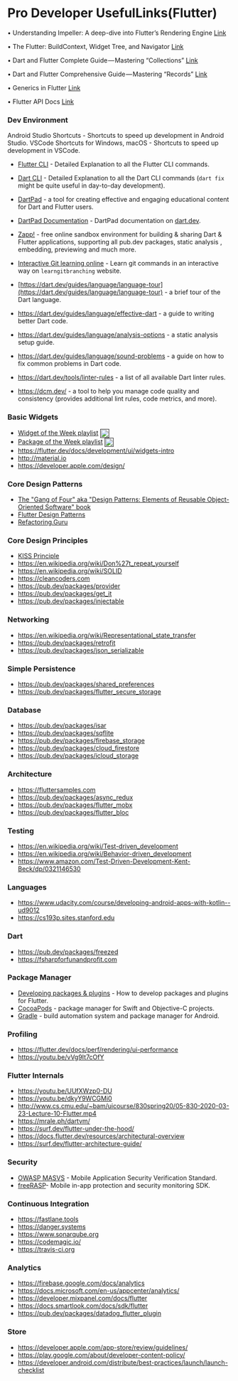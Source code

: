 # Pro Developer UsefulLinks(Flutter)

• Understanding Impeller: A deep-dive into Flutter’s Rendering Engine
[Link](https://tomicriedel.medium.com/understanding-impeller-a-deep-dive-into-flutters-rendering-engine-ba96db0c9614)

• The Flutter: BuildContext, Widget Tree, and Navigator 
[Link](https://medium.com/@prabhanu/the-flutter-buildcontext-widget-tree-and-navigator-5c384995ddbb)

• Dart and Flutter Complete Guide — Mastering “Collections” 
[Link](https://flutterline.com/dart-and-flutter-mastering-collections-1f0e165325b0)

• Dart and Flutter Comprehensive Guide — Mastering “Records” 
[Link](https://flutterline.com/dart-and-flutter-mastering-records-bf30c458eb5c)

• Generics in Flutter 
[Link](https://medium.com/@smmohamedsuhail/generics-in-flutter-6f60ac178106)

• Flutter API Docs 
[Link](https://api.flutter.dev)





### Dev Environment

Android Studio Shortcuts - Shortcuts to speed up development in Android Studio.
VSCode Shortcuts for Windows, macOS - Shortcuts to speed up development in VSCode.

* [Flutter CLI](https://docs.flutter.dev/reference/flutter-cli) - Detailed Explanation to all the Flutter CLI commands.
* [Dart CLI](https://dart.dev/tools/dart-tool) - Detailed Explanation to all the Dart CLI commands (`dart fix` might be quite useful in day-to-day development).
* [DartPad](https://dartpad.dev/) - a tool for creating effective and engaging educational content for Dart and Flutter users.
* [DartPad Documentation](https://dart.dev/tools/dartpad) - DartPad documentation on [dart.dev](https://dart.dev).
* [Zapp!](https://zapp.run) - free online sandbox environment for building & sharing Dart & Flutter applications, supporting all pub.dev packages, static analysis , embedding, previewing and much more.
* [Interactive Git learning online](https://learngitbranching.js.org) - Learn git commands in an interactive way on `learngitbranching` website.


* [https://dart.dev/guides/language/language-tour](https://dart.dev/guides/language/language-tour) - a brief tour of the Dart language.
* https://dart.dev/guides/language/effective-dart - a guide to writing better Dart code.
* https://dart.dev/guides/language/analysis-options - a static analysis setup guide.
* https://dart.dev/guides/language/sound-problems - a guide on how to fix common problems in Dart code.
* https://dart.dev/tools/linter-rules - a list of all available Dart linter rules.
* https://dcm.dev/ - a tool to help you manage code quality and consistency (provides additional lint rules, code metrics, and more).

### Basic Widgets

* [Widget of the Week playlist](https://youtube.com/playlist?list=PLjxrf2q8roU23XGwz3Km7sQZFTdB996iG)  <a href="" target="blank"><img align="center" src="https://www.svgrepo.com/show/13671/youtube.svg" alt="harsh8088" height="20" width="20" /></a>
* [Package of the Week playlist](https://youtube.com/playlist?list=PLjxrf2q8roU1quF6ny8oFHJ2gBdrYN_AK)  <a href="" target="blank"><img align="center" src="https://www.svgrepo.com/show/13671/youtube.svg" alt="harsh8088" height="20" width="20" /></a>
* https://flutter.dev/docs/development/ui/widgets-intro
* http://material.io
* https://developer.apple.com/design/

### Core Design Patterns

* [The "Gang of Four" aka "Design Patterns: Elements of Reusable Object-Oriented Software" book](https://en.wikipedia.org/wiki/Design_Patterns)
* [Flutter Design Patterns](https://flutterdesignpatterns.com)
* [Refactoring.Guru](https://refactoring.guru/design-patterns)

### Core Design Principles

* [KISS Principle](https://en.wikipedia.org/wiki/KISS_principle)
* https://en.wikipedia.org/wiki/Don%27t_repeat_yourself
* https://en.wikipedia.org/wiki/SOLID
* https://cleancoders.com
* https://pub.dev/packages/provider
* https://pub.dev/packages/get_it
* https://pub.dev/packages/injectable

### Networking

* https://en.wikipedia.org/wiki/Representational_state_transfer
* https://pub.dev/packages/retrofit
* https://pub.dev/packages/json_serializable

### Simple Persistence

* https://pub.dev/packages/shared_preferences
* https://pub.dev/packages/flutter_secure_storage

### Database

* https://pub.dev/packages/isar
* https://pub.dev/packages/sqflite
* https://pub.dev/packages/firebase_storage
* https://pub.dev/packages/cloud_firestore
* https://pub.dev/packages/icloud_storage

### Architecture

* https://fluttersamples.com
* https://pub.dev/packages/async_redux
* https://pub.dev/packages/flutter_mobx
* https://pub.dev/packages/flutter_bloc

### Testing

* https://en.wikipedia.org/wiki/Test-driven_development
* https://en.wikipedia.org/wiki/Behavior-driven_development
* https://www.amazon.com/Test-Driven-Development-Kent-Beck/dp/0321146530

### Languages

* https://www.udacity.com/course/developing-android-apps-with-kotlin--ud9012
* https://cs193p.sites.stanford.edu

### Dart

* https://pub.dev/packages/freezed
* https://fsharpforfunandprofit.com

### Package Manager

* [Developing packages & plugins](https://flutter.dev/docs/development/packages-and-plugins/developing-packages) - How to develop packages and plugins for Flutter.
* [CocoaPods](https://cocoapods.org/) - package manager for Swift and Objective-C projects.
* [Gradle](https://docs.gradle.org/current/userguide/userguide.html) - build automation system and package manager for Android.

### Profiling

* https://flutter.dev/docs/perf/rendering/ui-performance
* https://youtu.be/vVg9It7cOfY

### Flutter Internals

* https://youtu.be/UUfXWzp0-DU
* https://youtu.be/dkyY9WCGMi0
* http://www.cs.cmu.edu/~bam/uicourse/830spring20/05-830-2020-03-23-Lecture-10-Flutter.mp4
* https://mrale.ph/dartvm/
* https://surf.dev/flutter-under-the-hood/
* https://docs.flutter.dev/resources/architectural-overview
* https://surf.dev/flutter-architecture-guide/

### Security

* [OWASP MASVS](https://owasp.org/www-project-mobile-app-security/) - Mobile Application Security Verification Standard.
* [freeRASP](https://pub.dev/packages/freerasp)- Mobile in-app protection and security monitoring SDK.

### Continuous Integration

* https://fastlane.tools
* https://danger.systems
* https://www.sonarqube.org
* https://codemagic.io/
* https://travis-ci.org

### Analytics

* https://firebase.google.com/docs/analytics
* https://docs.microsoft.com/en-us/appcenter/analytics/
* https://developer.mixpanel.com/docs/flutter
* https://docs.smartlook.com/docs/sdk/flutter
* https://pub.dev/packages/datadog_flutter_plugin

### Store

* https://developer.apple.com/app-store/review/guidelines/
* https://play.google.com/about/developer-content-policy/
* https://developer.android.com/distribute/best-practices/launch/launch-checklist
  
